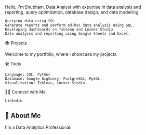 
Hello, I'm Shubham. Data Analyst with expertise in data analysis and reporting, query optimization, database design, and data modelling.

    Querying data using SQL.
    Generate reports and perform ad-hoc data analysis using SQL.
    Developing dashboards on Tableau and Looker Studio.
    Data analysis and reporting using Google Sheets and Excel.

📚 Projects

Welcome to my portfolio, where I showcase my projects.

🛠️ Tools

    Language: SQL, Python
    Database: Google BigQuery, PostgreSQL, MySQL
    Visualization: Tableau, Looker Studio

👋🏻 Connect with Me

    Linkedin

## 🚀 About Me
I'm a Data Analytics Professional.

